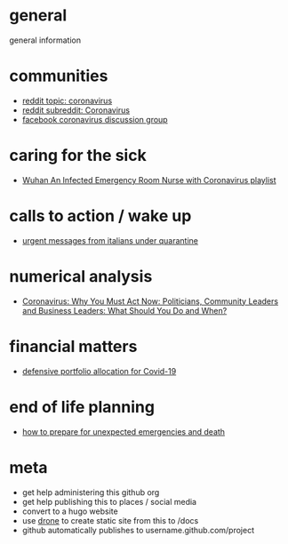 # general
general information

# communities
- [reddit topic: coronavirus](https://www.reddit.com/t/coronavirus/)
- [reddit subreddit: Coronavirus](https://www.reddit.com/r/Coronavirus/)
- [facebook coronavirus discussion group](https://www.facebook.com/groups/coronavirus.discussion/)

# caring for the sick
- [Wuhan An Infected Emergency Room Nurse with Coronavirus playlist](https://www.youtube.com/playlist?list=PL1eJNLdc8PSw9CSCr6GvN7-L-4DFjybYJ)

# calls to action / wake up
- [urgent messages from italians under quarantine](https://www.youtube.com/watch?v=nMY0-4p9P-M)

# numerical analysis
- [Coronavirus: Why You Must Act Now: Politicians, Community Leaders and Business Leaders: What Should You Do and When?](https://medium.com/@tomaspueyo/coronavirus-act-today-or-people-will-die-f4d3d9cd99ca)

# financial matters
- [defensive portfolio allocation for Covid-19](https://disorthodox.wordpress.com/2020/03/16/portfolio-allocation-for-covid-19/)

# end of life planning
- [how to prepare for unexpected emergencies and death](https://disorthodox.wordpress.com/2019/09/25/how-to-prepare-for-emergencies-and-unexpected-death/)

# meta
- get help administering this github org
- get help publishing this to places / social media
- convert to a hugo website
- use [drone](https://drone.io/) to create static site from this to /docs
- github automatically publishes to username.github.com/project
